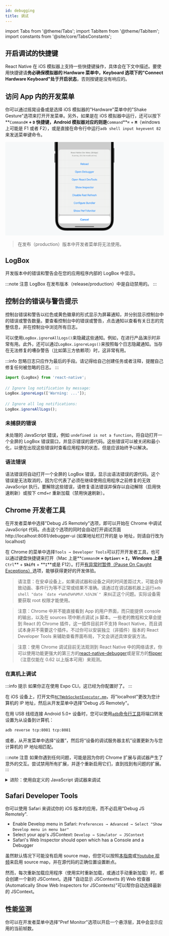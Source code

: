 ```yaml
---
id: debugging
title: 调试
---
```


import Tabs from '@theme/Tabs'; import TabItem from '@theme/TabItem'; import constants from '@site/core/TabsConstants';

## 开启调试的快捷键

React Native 在 iOS 模拟器上支持一些快捷键操作，具体会在下文中描述。要使用快捷键请**务必确保模拟器的 Hardware 菜单中，Keyboard 选项下的"Connect Hardware Keyboard"处于开启状态**，否则按键是没有响应的。

## 访问 App 内的开发菜单

你可以通过摇晃设备或是选择 iOS 模拟器的"Hardware"菜单中的"Shake Gesture"选项来打开开发菜单。另外，如果是在 iOS 模拟器中运行，还可以按下**`Command`**`⌘` + **`D`** 快捷键，Android 模拟器对应的则是**`Command`**`⌘` + **`M`**（windows 上可能是 F1 或者 F2），或是直接在命令行中运行`adb shell input keyevent 82`来发送菜单键命令。

![](assets/DevMenu.png)

> 在发布（production）版本中开发者菜单将无法使用。

## LogBox

开发版本中的错误和警告会在您的应用程序内部的 LogBox 中显示。

:::note 注意
LogBox 在发布版本（release/production）中是自动禁用的。
:::

## 控制台的错误与警告提示

控制台错误和警告以红色或黄色徽章的形式显示为屏幕通知，并分别显示控制台中的错误或警告数量。要查看控制台中的错误或警告，点击通知以查看有关日志的完整信息，并在控制台中浏览所有日志。

可以使用`LogBox.ignoreAllLogs()`来隐藏这些通知。例如，在进行产品演示时非常有用。此外，还可以通过`LogBox.ignoreLogs()`来按照每个日志隐藏通知。当存在无法修复的嘈杂警告（比如第三方依赖项）时，这非常有用。

:::info
忽略日志只应作为最后的手段。请记得给自己创建任务或者注释，提醒自己修复任何被忽略的日志。
:::

```jsx
import {LogBox} from 'react-native';

// Ignore log notification by message:
LogBox.ignoreLogs(['Warning: ...']);

// Ignore all log notifications:
LogBox.ignoreAllLogs();
```

### 未捕获的错误

未处理的 JavaScript 错误，例如 `undefined is not a function`，将自动打开一个全屏的 LogBox 错误窗口，并显示错误的源代码。这些错误可以被关闭和最小化，以便在出现这些错误时查看应用程序的状态，但是应该始终予以解决。

### 语法错误

语法错误将自动打开一个全屏的 LogBox 错误，显示出语法错误的源代码。这个错误是无法取消的，因为它代表了必须在继续使用应用程序之前修复的无效 JavaScript 执行。要解除这些错误，请修复语法错误并保存以自动解除（启用快速刷新）或按下 cmd+r 重新加载（禁用快速刷新）。

## Chrome 开发者工具

在开发者菜单中选择"Debug JS Remotely"选项，即可以开始在 Chrome 中调试 JavaScript 代码。点击这个选项的同时会自动打开调试页面 http://localhost:8081/debugger-ui (如果地址栏打开的是 ip 地址，则请自行改为 localhost)

在 Chrome 的菜单中选择`Tools → Developer Tools`可以打开开发者工具，也可以通过键盘快捷键来打开（Mac 上是**`Command`**`⌘` + **`Option`**`⌥` + **`I`**，Windows 上是**`Ctrl`** + **`Shift`** + **`I`**或是 F12）。打开[有异常时暂停（Pause On Caught Exceptions）](http://stackoverflow.com/questions/2233339/javascript-is-there-a-way-to-get-chrome-to-break-on-all-errors/17324511#17324511)选项，能够获得更好的开发体验。

> 请注意：在安卓设备上，如果调试器和设备之间的时间差距过大，可能会导致动画、事件行为等不正常或结果不准确。请通过在调试器机器上运行`` adb shell "date `date +%m%d%H%M%Y.%S%3N`"  ``来纠正这个问题。实际设备需要获取 root 权限才能使用。

> 注意：Chrome 中并不能直接看到 App 的用户界面，而只能提供 console 的输出，以及在 sources 项中断点调试 js 脚本。一些老的教程和文章会提到 React 的 Chrome 插件，这一插件目前并不支持 React Native，而且调试本身并不需要这个插件。不过你可以安装独立（非插件）版本的 React Developer Tools 来辅助查看界面布局，下文会讲述具体安装方法。

> 注意：使用 Chrome 调试目前无法观测到 React Native 中的网络请求，你可以使用功能更强大的第三方的[react-native-debugger](https://github.com/jhen0409/react-native-debugger)或是官方的[flipper](https://fbflipper.com/)（注意仅能在 0.62 以上版本可用）来观测。

### 在真机上调试

:::info 提示
如果你正在使用 Expo CLI，这已经为你配置好了。
:::

<Tabs groupId="platform" defaultValue={constants.defaultPlatform} values={constants.platforms} className="pill-tabs">
<TabItem value="ios">

在 iOS 设备上，打开文件[`RCTWebSocketExecutor.mm`](https://github.com/facebook/react-native/blob/master/packages/react-native/React/CoreModules/RCTWebSocketExecutor.mm)，将"localhost"更改为您计算机的 IP 地址，然后从开发菜单中选择"Debug JS Remotely"。

</TabItem>
<TabItem value="android">

在用 USB 线缆连接 Android 5.0+ 设备时，您可以使用[`adb`命令行工具](http://developer.android.com/tools/help/adb.html)将端口转发设置为从设备到计算机：

```sh
adb reverse tcp:8081 tcp:8081
```

或者，从开发菜单中选择“设置”，然后将“设备的调试服务器主机”设置更新为与您计算机的 IP 地址相匹配。

</TabItem>
</Tabs>

:::note 注意
如果你遇到任何问题，可能是因为你的 Chrome 扩展与调试器产生了意外的交互。尝试禁用所有扩展，并逐个重新启用它们，直到找到有问题的扩展。
:::

<details>
<summary>进阶：使用自定义的 JavaScript 调试器来调试</summary>

如果想用其他的 JavaScript 调试器来代替 Chrome，可以设置一个名为`REACT_DEBUGGER`的环境变量，其值为启动自定义调试器的命令。调试的流程依然是从开发者菜单中的"Debug JS Remotely"选项开始。

被指定的调试器需要知道项目所在的目录（可以一次传递多个目录参数，以空格隔开）。例如，如果你设定了`REACT_DEBUGGER="node /某个路径/launchDebugger.js --port 2345 --type ReactNative"`，那么启动调试器的命令就应该是`node /某个路径/launchDebugger.js --port 2345 --type ReactNative /某个路径/你的RN项目目录`。

:::note 注意
以这种方式执行的调试器最好是一个短进程（short-lived processes），同时最好也不要有超过 200k 的文字输出。
:::

</details>

## Safari Developer Tools

你可以使用 Safari 来调试你的 iOS 版本的应用，而不必启用"Debug JS Remotely".

- Enable Develop menu in Safari: `Preferences → Advanced → Select "Show Develop menu in menu bar"`
- Select your app's JSContext: `Develop → Simulator → JSContext`
- Safari's Web Inspector should open which has a Console and a Debugger

虽然默认情况下可能没有启用 source map，但您可以按照[本指南](http://blog.nparashuram.com/2019/10/debugging-react-native-ios-apps-with.html)或[Youtube 视频](https://www.youtube.com/watch?v=GrGqIIz51k4)来启用 source map，并在源代码的正确位置设置断点。

然而，每次重新加载应用程序（使用实时重新加载，或通过手动重新加载）时，都会创建一个新的 JSContext。选择 "自动显示 JSContextts 的 Web 检查器(Automatically Show Web Inspectors for JSContexts)"可以帮你自动选择最新的 JSContext。

## 性能监测

你可以在开发者菜单中选择"Pref Monitor"选项以开启一个悬浮层，其中会显示应用的当前帧数。
